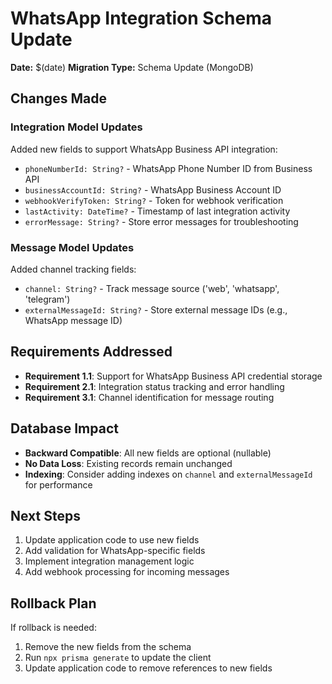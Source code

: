 # WhatsApp Integration Schema Update

**Date:** $(date)
**Migration Type:** Schema Update (MongoDB)

## Changes Made

### Integration Model Updates

Added new fields to support WhatsApp Business API integration:

- `phoneNumberId: String?` - WhatsApp Phone Number ID from Business API
- `businessAccountId: String?` - WhatsApp Business Account ID
- `webhookVerifyToken: String?` - Token for webhook verification
- `lastActivity: DateTime?` - Timestamp of last integration activity
- `errorMessage: String?` - Store error messages for troubleshooting

### Message Model Updates

Added channel tracking fields:

- `channel: String?` - Track message source ('web', 'whatsapp', 'telegram')
- `externalMessageId: String?` - Store external message IDs (e.g., WhatsApp message ID)

## Requirements Addressed

- **Requirement 1.1**: Support for WhatsApp Business API credential storage
- **Requirement 2.1**: Integration status tracking and error handling
- **Requirement 3.1**: Channel identification for message routing

## Database Impact

- **Backward Compatible**: All new fields are optional (nullable)
- **No Data Loss**: Existing records remain unchanged
- **Indexing**: Consider adding indexes on `channel` and `externalMessageId` for performance

## Next Steps

1. Update application code to use new fields
2. Add validation for WhatsApp-specific fields
3. Implement integration management logic
4. Add webhook processing for incoming messages

## Rollback Plan

If rollback is needed:

1. Remove the new fields from the schema
2. Run `npx prisma generate` to update the client
3. Update application code to remove references to new fields
